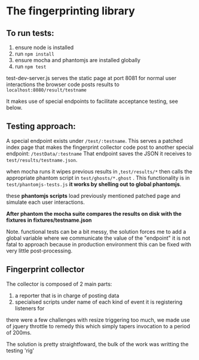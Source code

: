 # The fingerprinting library

##  To run tests:

1. ensure node is installed
1. run `npm install`
1. ensure mocha and phantomjs are installed globally
1. run `npm test`

test-dev-server.js serves the static page at port 8081 for normal user interactions
the browser code posts results to `localhost:8080/result/testname`

It makes use of special endpoints to facilitate acceptance testing, see below.

## Testing approach:

A special endpoint exists under `/test/:testname`.
This serves a patched index page that makes the fingerprint collector code post to another special endpoint: `/testData/:testname` 
That endpoint saves the JSON it receives to `test/results/testname.json`.

when mocha runs it wipes previous results in ,`test/results/*` then calls the appropriate phantom 
script in `test/ghosts/*.ghost` . This functionality is in `test/phantomjs-tests.js` **it works by shelling out to global phantomjs**.

these **phantomjs scripts** load previously mentioned patched page and simulate each user interactions.

**After phantom the mocha suite compares the results on disk with the fixtures in fixtures/testname.json**

Note. functional tests can be a bit messy, the solution forces me to add a global variable 
where we communicate the value of the "endpoint" it is not fatal to approach because
in production environment this can be fixed with very little post-processing.

## Fingerprint collector

The collector is composed of 2 main parts:

1. a reporter that is in charge of posting data
1. specialsed scripts under name of each kind of event it is registering listeners for

there were a few challenges with resize triggering too much, we made use of jquery throttle to remedy
this which simply tapers invocation to a period of 200ms.

The solution is pretty straightfoward, the bulk of the work was writting the testing 'rig'
